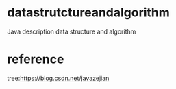 # datastrutctureandalgorithm
  Java description data structure and algorithm
# reference
  tree:https://blog.csdn.net/javazejian
